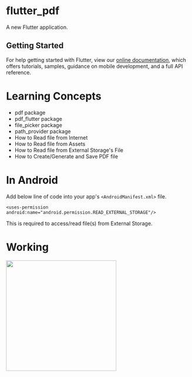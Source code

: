 # flutter_pdf

A new Flutter application.

## Getting Started

For help getting started with Flutter, view our
[online documentation](https://flutter.dev/docs), which offers tutorials,
samples, guidance on mobile development, and a full API reference.

# Learning Concepts

- pdf package
- pdf_flutter package
- file_picker package
- path_provider package
- How to Read file from Internet
- How to Read file from Assets
- How to Read file from External Storage's File
- How to Create/Generate and Save PDF file

# In Android

Add below line of code into your app's ```<AndroidManifest.xml>``` file.
```
<uses-permission android:name="android.permission.READ_EXTERNAL_STORAGE"/>
```
This is required to access/read file(s) from External Storage.

# Working

<img src="https://user-images.githubusercontent.com/73339220/104578032-fff2cb00-567b-11eb-94af-56882c3491ea.gif" width=300 />

